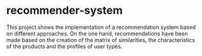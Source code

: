 # recommender-system
This project shows the implementation of a recommendation system based on different approaches. On the one hand, recommendations have been made based on the creation of the matrix of similarities, the characteristics of the products and the profiles of user types.
